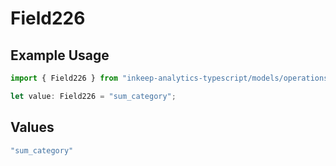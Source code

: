# Field226

## Example Usage

```typescript
import { Field226 } from "inkeep-analytics-typescript/models/operations";

let value: Field226 = "sum_category";
```

## Values

```typescript
"sum_category"
```